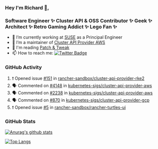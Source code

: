 ### Hey I'm Richard 👋, 

<h3 align="left">Software Engineer ✨ Cluster API & OSS Contributor ✨ Geek ✨ Architect ✨ Retro Gaming Addict ✨ Lego Fan ✨</h3>

- 🔭 I’m currently working at [SUSE](https://www.suse.com/) as a Principal Engineer
- 👯 I’m a maintainer of [Cluster API Provider AWS](https://github.com/kubernetes-sigs/cluster-api-provider-aws)
- 💬 I'm reading [Patch & Tweak](https://bjooks.com/products/patch-tweak-exploring-modular-synthesis)
- 📫 How to reach me: [![Twitter Badge](https://img.shields.io/badge/-@fruit_case-00acee?style=flat&logo=Twitter&logoColor=white)](https://twitter.com/intent/follow?screen_name=fruit_case "Follow on Twitter")

### GitHub Activity 

<!--START_SECTION:activity-->
1. ❗ Opened issue [#151](https://github.com/rancher-sandbox/cluster-api-provider-rke2/issues/151) in [rancher-sandbox/cluster-api-provider-rke2](https://github.com/rancher-sandbox/cluster-api-provider-rke2)
2. 🗣 Commented on [#4148](https://github.com/kubernetes-sigs/cluster-api-provider-aws/issues/4148) in [kubernetes-sigs/cluster-api-provider-aws](https://github.com/kubernetes-sigs/cluster-api-provider-aws)
3. 🗣 Commented on [#2238](https://github.com/kubernetes-sigs/cluster-api-provider-aws/issues/2238) in [kubernetes-sigs/cluster-api-provider-aws](https://github.com/kubernetes-sigs/cluster-api-provider-aws)
4. 🗣 Commented on [#870](https://github.com/kubernetes-sigs/cluster-api-provider-gcp/issues/870) in [kubernetes-sigs/cluster-api-provider-gcp](https://github.com/kubernetes-sigs/cluster-api-provider-gcp)
5. ❗ Opened issue [#5](https://github.com/rancher-sandbox/rancher-turtles-ui/issues/5) in [rancher-sandbox/rancher-turtles-ui](https://github.com/rancher-sandbox/rancher-turtles-ui)
<!--END_SECTION:activity-->

### GitHub Stats

[![Anurag's github stats](https://github-readme-stats.vercel.app/api?username=richardcase&count_private=true&show_icons=true)](https://github.com/anuraghazra/github-readme-stats)

[![Top Langs](https://github-readme-stats.vercel.app/api/top-langs/?username=richardcase&hide=html&layout=compact)](https://github.com/anuraghazra/github-readme-stats)
